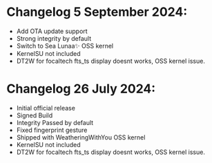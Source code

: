 # Changelog 5 September 2024: 
- Add OTA update support
- Strong integrity by default
- Switch to Sea Lunaa✨ OSS kernel
- KernelSU not included
- DT2W for focaltech fts_ts display doesnt works, OSS kernel issue.

# Changelog 26 July 2024: 
- Initial official release
- Signed Build
- Integrity Passed by default
- Fixed fingerprint gesture
- Shipped with WeatheringWithYou OSS kernel
- KernelSU not included
- DT2W for focaltech fts_ts display doesnt works, OSS kernel issue.